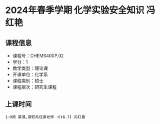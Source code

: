 # 2024年春季学期 化学实验安全知识 冯红艳






## 课程信息

- 课程号：CHEM6400P.02
- 学分：1
- 教学类型：理论课
- 开课单位：化学系
- 课程类别：硕士
- 课程层次：研究生课程

## 上课时间

```
1~9周 慕课,请联系任课老师 :6(6,7) 冯红艳
```

